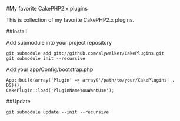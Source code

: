 #My favorite CakePHP2.x plugins

This is collection of my favorite CakePHP2.x plugins.

##Install

Add submodule into your project repository

	git submodule add git://github.com/slywalker/CakePlugins.git
	git submodule init --recursive

Add your app/Config/bootstrap.php

	App::build(array('Plugin' => array('/path/to/your/CakePlugins' . DS)));
	CakePlugin::load('PluginNameYouWantUse');

##Update

	git submodule update --init --recursive
